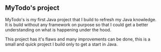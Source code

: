 ## MyTodo's project

MyTodo's is my first Java project that I build to refresh my Java knowledge.
It is build without any framework on purpose so that I could get a better
understanding on what is happening under the hood.

This project has it's flaws and many improvements can be done, this is a small
and quick project I build only to get a start in Java.
